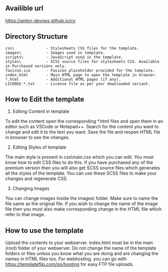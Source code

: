 Availible url
-------------------
https://anton-devops.github.io/cv


Directory Structure
-------------------
	css\              - Stylesheets CSS files for the template.
	images\           - Images used in template.
	scripts\          - JavaScript used in the template.
	styles\           - SCSS source files for stylesheets CSS. Available in Purchased versions only.
	favicon.ico       - Favicon placeholder provided for the template.
	index.html        - Main HTML page to open the template in browser.
	*.html            - Additional HTML pages (if any).
	LICENSE-*.txt     - License file as per your downloaded variant.

How to Edit the template
------------------------

1. Editing Content in template

To edit the content open the corresponding *.html files and open them
in an editor such as VSCode or Notepad++.
Search for the content you want to change and edit it to the text you want.
Save the file and reopen HTML file in browser to see the changes.

2. Editing Styles of template

The main style is present in css\main.css which you can edit.
You must know how to edit CSS files to do this.
If you have purchased any of the premium version then you will also get
SCSS source files which generates all the styles of the template.
You can use these SCSS files to make your changes and regenerate CSS.

3. Changing Images

You can change images inside the images\ folder.
Make sure to name the file same as the original file.
If you wish to change the name of the image file then you must
also make corresponding change in the HTML file which refer to that image.

How to use the template
-----------------------
Upload the contents to your webserver.
index.html must be in the main (root) folder of your webserver.
Do not change the name of the template folders or files unless you know
what you are doing and are changing the names in HTML files too.
For webhosting, you can go with https://templateflip.com/go/hosting for easy FTP file uploads.

